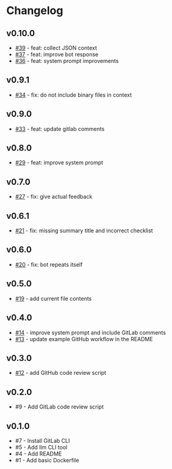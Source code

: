 # Changelog

## v0.10.0

- [#39](https://github.com/mrs-electronics-inc/bots/pull/39) - feat: collect JSON context
- [#37](https://github.com/mrs-electronics-inc/bots/pull/37) - feat: improve bot response
- [#36](https://github.com/mrs-electronics-inc/bots/pull/36) - feat: system prompt improvements

## v0.9.1

- [#34](https://github.com/mrs-electronics-inc/bots/pull/34) - fix: do not include binary files in context

## v0.9.0

- [#33](https://github.com/mrs-electronics-inc/bots/pull/33) - feat: update gitlab comments

## v0.8.0

- [#29](https://github.com/mrs-electronics-inc/bots/pull/29) - feat: improve system prompt

## v0.7.0

- [#27](https://github.com/mrs-electronics-inc/bots/pull/27) - fix: give actual feedback

## v0.6.1

- [#21](https://github.com/mrs-electronics-inc/bots/pull/21) - fix: missing summary title and incorrect checklist

## v0.6.0

- [#20](https://github.com/mrs-electronics-inc/bots/pull/20) - fix: bot repeats itself

## v0.5.0

- [#19](https://github.com/mrs-electronics-inc/bots/pull/19) - add current file contents

## v0.4.0

- [#14](https://github.com/mrs-electronics-inc/bots/pull/14) - improve system prompt and include GitLab comments
- [#13](https://github.com/mrs-electronics-inc/bots/pull/13) - update example GitHub workflow in the README

## v0.3.0

- [#12](https://github.com/mrs-electronics-inc/bots/pull/12) - add GitHub code review script

## v0.2.0

- #9 - Add GitLab code review script

## v0.1.0

- #7 - Install GitLab CLI
- #5 - Add llm CLI tool
- #4 - Add README
- #1 - Add basic Dockerfile
